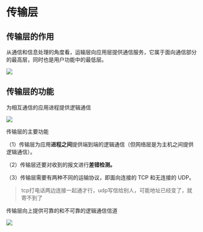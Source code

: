 # 传输层

## 传输层的作用

从通信和信息处理的角度看，运输层向应用层提供通信服务，它属于面向通信部分的最高层，同时也是用户功能中的最低层。 

![](https://img1.zlogs.net/19/20191203081001.png)









## 传输层的功能

为相互通信的应用进程提供逻辑通信 

![](https://img1.zlogs.net/19/20191203081109.png)



传输层的主要功能

（1）传输层为应用**进程之间**提供端到端的逻辑通信（但网络层是为主机之间提供逻辑通信）。

（2）传输层还要对收到的报文进行**差错检测。**

（3）传输层需要有两种不同的运输协议，即面向连接的 TCP 和无连接的 UDP。

> tcp打电话两边连接一起通才行，udp写信给别人，可能地址已经变了，就寄不到了

传输层向上提供可靠的和不可靠的逻辑通信信道

![](https://img1.zlogs.net/19/20191203081520.png)

